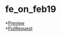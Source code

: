 # fe_on_feb19 
*[Preview](https://github.com/artem-meleshko/fe_on_feb19)  
*[PullRequest](https://github.com/artem-meleshko/fe_on_feb19/pull/1/files)